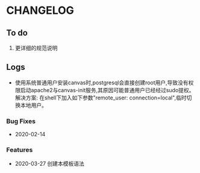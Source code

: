 # CHANGELOG

## To do

1. 更详细的规范说明

## Logs
* 使用系统普通用户安装canvas时,postgresql会直接创建root用户,导致没有权限启动apache2与canvas-init服务,其原因可能普通用户已经经过sudo提权。   
解决方案: 在shell下加入如下参数"remote_user: connection=local",临时切换本地用户。 

### Bug Fixes

* 2020-02-14  

### Features

* 2020-03-27  创建本模板语法
